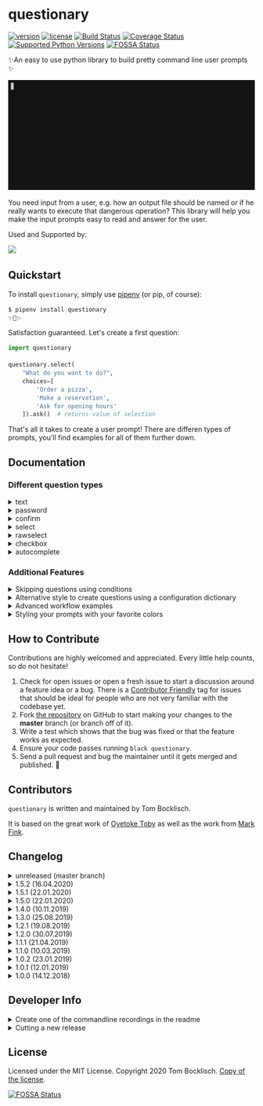 # questionary

[![version](https://img.shields.io/pypi/v/questionary.svg)](https://pypi.org/project/questionary/)
[![license](https://img.shields.io/pypi/l/questionary.svg)](https://pypi.org/project/questionary/)
[![Build Status](https://travis-ci.com/tmbo/questionary.svg?branch=master)](https://travis-ci.com/tmbo/questionary)
[![Coverage Status](https://coveralls.io/repos/github/tmbo/questionary/badge.svg?branch=master)](https://coveralls.io/github/tmbo/questionary?branch=master)
[![Supported Python Versions](https://img.shields.io/pypi/pyversions/questionary.svg)](https://pypi.python.org/pypi/questionary)
[![FOSSA Status](https://app.fossa.io/api/projects/git%2Bgithub.com%2Ftmbo%2Fquestionary.svg?type=shield)](https://app.fossa.io/projects/git%2Bgithub.com%2Ftmbo%2Fquestionary?ref=badge_shield)

✨An easy to use python library to build pretty command line user prompts ✨

![example-gif](docs/images/example.gif)

You need input from a user, e.g. how an output file should be named or if he really wants to execute that dangerous operation? This library will help you make the input prompts easy to read and answer for the user.

Used and Supported by:

[<img src="https://rasa.com/static/686aee8071dd209f198d500b1164e350/4828e/rasa.png" width="100">](https://github.com/RasaHQ/rasa)

## Quickstart

To install `questionary`, simply use [pipenv](http://pipenv.org/) (or pip, of
course):

```bash
$ pipenv install questionary
✨🎂✨
```

Satisfaction guaranteed. Let's create a first question:

```python
import questionary

questionary.select(
    "What do you want to do?",
    choices=[
        'Order a pizza',
        'Make a reservation',
        'Ask for opening hours'
    ]).ask()  # returns value of selection
```

That's all it takes to create a user prompt! There are differen types of prompts, you'll find examples for all of them further down.

## Documentation

### Different question types

<details><summary>text</summary>

   A free text input for the user.

   ```python
   questionary.text("What's your first name").ask()
   ```
   ![example-gif](docs/images/text.gif)

</details>
<details><summary>password</summary>

   A free text input for the user where the input is not
   shown but replaced with `***`.

   ```python
   questionary.password("What's your secret?").ask()
   ```

   ![example-gif](docs/images/password.gif)

</details>
<details><summary>confirm</summary>

   A yes or no question. The user can either confirm or deny.

   ```python
   questionary.confirm("Are you amazed?").ask()
   ```

   ![example-gif](docs/images/confirm.gif)

</details>
<details><summary>select</summary>

   A list of items to select a choice from. The user can pick
   one option and confirm it.

   ```python
   questionary.select(
       "What do you want to do?",
       choices=[
           "Order a pizza",
           "Make a reservation",
           "Ask for opening hours"
       ]).ask()
   ```

   ![example-gif](docs/images/select.gif)

</details>
<details><summary>rawselect</summary>

   A list of items to select a choice from. The user can pick
   one option using shortcuts and confirm it.

   ```python
   questionary.rawselect(
       "What do you want to do?",
       choices=[
           "Order a pizza",
           "Make a reservation",
           "Ask for opening hours"
       ]).ask()
   ```

   ![example-gif](docs/images/rawselect.gif)

</details>

<details><summary>checkbox</summary>

   A list of items to select multiple choices from. The user can pick
   none, one or multiple options and confirm the selection.

   ```python
   questionary.checkbox(
       'Select toppings',
       choices=[
           "foo",
           "bar",
           "bazz"
       ]).ask()
   ```
   ![example-gif](docs/images/checkbox.gif)

</details>

<details><summary>autocomplete</summary>

   Text input with autocomplete help.

   ```python
   questionary.autocomplete(
       'Choose ant specie',
       choices=[
            'Camponotus pennsylvanicus',
            'Linepithema humile',
            'Eciton burchellii',
            "Atta colombica",
            'Polyergus lucidus',
            'Polyergus rufescens',
       ]).ask()
   ```
   ![example-gif](docs/images/autocomplete.gif)

</details>

### Additional Features
<details><summary>Skipping questions using conditions</summary>

Sometimes it is helpful to e.g. provide a command line flag to your app
to skip any prompts, to avoid the need for an if around any question you
can pass that flag when you create the question:

```python
DISABLED = True

response = questionary.confirm("Are you amazed?").skip_if(DISABLED, default=True).ask()
```

If the condition (in this case `DISABLED`) is `True`, the question will be
skipped and the default value gets returned, otherwise the user will be
prompted as usual and the default value will be ignored.
</details>

<details><summary>Alternative style to create questions using a configuration dictionary</summary>

Instead of creating questions using the python functions, you can also create them using a configuration dictionary.
```python
questions = [
    {
        'type': 'text',
        'name': 'phone',
        'message': "What's your phone number",
    },
    {
        'type': 'confirm',
        'message': 'Do you want to continue?',
        'name': 'continue',
        'default': True,
    }
]

answers = prompt(questions)
```

The returned `answers` will be a dict containing the responses, e.g. `{"phone": "0123123", "continue": False, ""}`. The questions will be prompted one after another and `prompt` will return once all of them are answered.

Each configuration dictionary needs to contain the following keys:

* `'type'` - The type of the question.
* `'name'` - The name of the question (will be used as key in the `answers` dictionary)
* `'message'` - Message that will be shown to the user

Optional Keys:

* `'qmark'` - Question mark to use - defaults to `?`.
* `'default'` - Preselected value.
* `'choices'` - List of choices (applies when `'type': 'select'`) or function returning a list of choices.
* `'when'` - Function checking if this question should be shown or skipped (same functionality than `.skip_if()`).
* `'validate'` - Function or Validator Class performing validation (will be performed in real time as users type).
* `filter` - Receive the user input and return the filtered value to be used inside the program. 

</details>

<details><summary>Advanced workflow examples</summary>
Questionary allows creating quite complex workflows when combining all of the above concepts.

``` python
from questionary import Separator, prompt
questions = [
    {
        'type': 'confirm',
        'name': 'conditional_step',
        'message': 'Would you like the next question?',
        'default': True,
    },
    {
        'type': 'text',
        'name': 'next_question',
        'message': 'Name this library?',
        # Validate if the first question was answered with yes or no
        'when': lambda x: x['conditional_step'],
        # Only accept questionary as answer
        'validate': lambda val: val == 'questionary'
    },
    {
        'type': 'select',
        'name': 'second_question',
        'message': 'Select item',
        'choices': [
            'item1',
            'item2',
            Separator(),
            'other',
        ],
    },
    {
        'type': 'text',
        'name': 'second_question',
        'message': 'Insert free text',
        'when': lambda x: x['second_question'] == 'other'
    },
]
prompt(questions)
```

The above workflow will show to the user as follows:
1. Yes/No question `Would you like the next question?`.
2. `Name this library?` - only shown when the first question is answered with yes
3. A question to select an item from a list.
4. Free text inpt if `'other'` is selected in step 3.

Depending on the route the user took, the result will look as follows:

``` python
{ 
    'conditional_step': False,
    'second_question': 'Testinput'   # Free form text
}
```
``` python
{ 
    'conditional_step': True,
    'next_question': 'questionary',
    'second_question': 'Testinput'   # Free form text
}
```

You can test this workflow yourself by running the [advanced_workflow.py example](https://github.com/tmbo/questionary/blob/master/examples/advanced_workflow.py).

</details>

<details><summary>Styling your prompts with your favorite colors</summary>

You can customize all the colors used for the prompts. Every part of the prompt has an identifier, which you can use to style it. Let's create our own custom style:
```python
from prompt_toolkit.styles import Style

custom_style_fancy = Style([
    ('qmark', 'fg:#673ab7 bold'),       # token in front of the question
    ('question', 'bold'),               # question text
    ('answer', 'fg:#f44336 bold'),      # submitted answer text behind the question
    ('pointer', 'fg:#673ab7 bold'),     # pointer used in select and checkbox prompts
    ('highlighted', 'fg:#673ab7 bold'), # pointed-at choice in select and checkbox prompts
    ('selected', 'fg:#cc5454'),         # style for a selected item of a checkbox
    ('separator', 'fg:#cc5454'),        # separator in lists
    ('instruction', ''),                # user instructions for select, rawselect, checkbox
    ('text', ''),                       # plain text
    ('disabled', 'fg:#858585 italic')   # disabled choices for select and checkbox prompts
])
```

To use our custom style, we need to pass it to the question type:
```python
questionary.text("What's your phone number", style=custom_style_fancy).ask()
```

It is also possible to use a list of token tuples as a `Choice` title. This
example assumes there is a style token named `bold` in the custom style you are
using:
```python
Choice(
    title=[
        ('class:text', 'plain text '),
        ('class:bold', 'bold text')
    ]
)
```
As you can see it is possible to use custom style tokens for this purpose as
well. Note that Choices with token tuple titles will not be styled by the
`selected` or `highlighted` tokens. If not provided, the `value` of the Choice
will be the text concatenated (`'plain text bold text'` in the above example).
</details>

## How to Contribute

Contributions are highly welcomed and appreciated. Every little help counts, 
so do not hesitate!

1.  Check for open issues or open a fresh issue to start a discussion
    around a feature idea or a bug. There is a [Contributor
    Friendly](https://github.com/tmbo/questionary/issues?direction=desc&labels=good+first+issue&page=1&sort=updated&state=open)
    tag for issues that should be ideal for people who are not very
    familiar with the codebase yet.
2.  Fork [the repository](https://github.com/tmbo/questionary) on
    GitHub to start making your changes to the **master** branch (or
    branch off of it).
3.  Write a test which shows that the bug was fixed or that the feature
    works as expected.
4.  Ensure your code passes running `black questionary`.
5.  Send a pull request and bug the maintainer until it gets merged and
    published. 🙂

## Contributors

`questionary` is written and maintained by Tom Bocklisch.

It is based on the great work of [Oyetoke Toby](https://github.com/CITGuru/PyInquirer) 
as well as the work from [Mark Fink](https://github.com/finklabs/whaaaaat).

## Changelog

<details><summary>unreleased (master branch)</summary>

</details>

<details><summary>1.5.2 (16.04.2020)</summary>

Bug fix release.

* Added `.ask_async` support for forms.
</details>

<details><summary>1.5.1 (22.01.2020)</summary>

Bug fix release.

* Fixed `.ask_async` for questions on `prompt_toolkit==2.*`. Added tests for it.
</details>

<details><summary>1.5.0 (22.01.2020)</summary>

Feature release.

* Added support for prompt_toolkit 3
* All tests will be run against prompt_toolkit 2 and 3
* Removed support for python 3.5 (prompt_toolkit 3 does not support that anymore)
</details>

<details><summary>1.4.0 (10.11.2019)</summary>

Feature release.

* Added additional question type `autocomplete`
* Allow pointer and highlight in select question type
</details>

<details><summary>1.3.0 (25.08.2019)</summary>

Feature release.

* Add additional options to style checkboxes and select prompts https://github.com/tmbo/questionary/pull/14

</details>

<details><summary>1.2.1 (19.08.2019)</summary>

Bug fix release.

* Fixed compatibility with python 3.5.2 by removing `Type` annotation (this time for real)
</details>

<details><summary>1.2.0 (30.07.2019)</summary>

Feature release.

* Allow a user to pass in a validator as an instance https://github.com/tmbo/questionary/pull/10

</details>

<details><summary>1.1.1 (21.04.2019)</summary>

Bug fix release.

* Fixed compatibility with python 3.5.2 by removing `Type` annotation

</details>

<details><summary>1.1.0 (10.03.2019)</summary>

Feature release.

* Added `skip_if` to questions to allow skipping questions using a flag


</details>

<details><summary>1.0.2 (23.01.2019)</summary>

Bug fix release.

* Fixed odd behaviour if select is created without providing any choices
  instead, we will raise a `ValueError` now. ([#6](https://github.com/tmbo/questionary/pull/6))


</details>

<details><summary>1.0.1 (12.01.2019)</summary>

Bug fix release, adding some convenience shortcuts.

* Added shortcut keys `j` (move down^ the list) and `k` (move up) to
  the prompts `select` and `checkbox` (fixes [#2](https://github.com/tmbo/questionary/issues/2))
* Fixed unclosed file handle in `setup.py`
* Fixed unnecessary empty lines moving selections to far down (fixes [#3](https://github.com/tmbo/questionary/issues/3))

</details>

<details><summary>1.0.0 (14.12.2018)</summary>

Initial public release of the library

* Added python interface
* Added dict style question creation
* Improved the documentation
* More tests and automatic travis test execution
</details>

## Developer Info

<details>
<summary>Create one of the commandline recordings in the readme</summary>

0. Install `brew install asciinema` and `npm install --global asciicast2gif`
1. Run `asciinema rec`
2. Do the thing
3. Convert to giv `asciicast2gif -h 7 -w 120 -s 2 <recoding> output.gif`

</details>

<details>
<summary>Cutting a new release</summary>

0. Update the version number in `questionary/version.py`
1. Add a new section for the release in the changelog in this readme
2. commit this changes
3. git tag the commit with the release version 

Travis will build and push the updated library to pypi.

</details>

## License
Licensed under the MIT License. Copyright 2020 Tom Bocklisch. [Copy of the license](LICENSE).


[![FOSSA Status](https://app.fossa.io/api/projects/git%2Bgithub.com%2Ftmbo%2Fquestionary.svg?type=large)](https://app.fossa.io/projects/git%2Bgithub.com%2Ftmbo%2Fquestionary?ref=badge_large)
